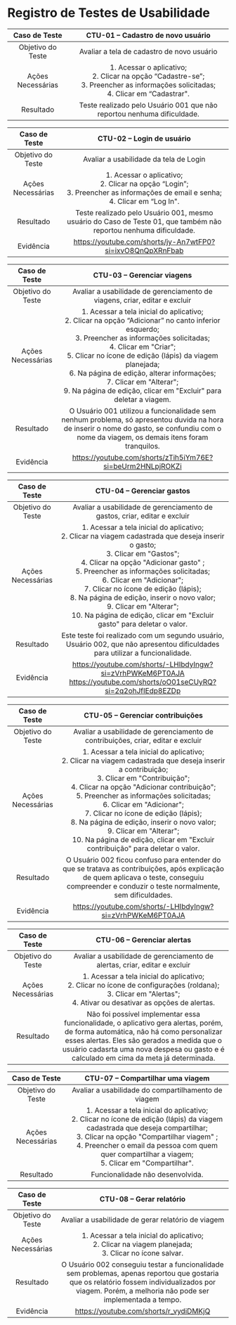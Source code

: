 # Registro de Testes de Usabilidade

| **Caso de Teste** 	| **CTU-01 – Cadastro de novo usuário** 	|
|:---:	|:---:	|
| Objetivo do Teste 	| Avaliar a tela de cadastro de novo usuário |
| Ações Necessárias 	| 1. Acessar o aplicativo; <br> 2. Clicar na opção “Cadastre-se”; <br> 3. Preencher as informações solicitadas; <br> 4. Clicar em “Cadastrar". |
| Resultado	| Teste realizado pelo Usuário 001 que não reportou nenhuma dificuldade. |

| **Caso de Teste** 	| **CTU-02 – Login de usuário** 	|
|:---:	|:---:	|
| Objetivo do Teste 	| Avaliar a usabilidade da tela de Login |
| Ações Necessárias 	| 1. Acessar o aplicativo; <br> 2. Clicar na opção “Login”; <br> 3. Preencher as informações de email e senha; <br> 4. Clicar em “Log In". |
| Resultado	| Teste realizado pelo Usuário 001, mesmo usuário do Caso de Teste 01, que também não reportou nenhuma dificuldade. |
| Evidência	| https://youtube.com/shorts/jy-An7wtFP0?si=ixvO8QnQpXRnFbab |

| **Caso de Teste** 	| **CTU-03 – Gerenciar viagens** 	|
|:---:	|:---:	|
| Objetivo do Teste 	| Avaliar a usabilidade de gerenciamento de viagens, criar, editar e excluir  |
| Ações Necessárias 	| 1. Acessar a tela inicial do aplicativo; <br> 2. Clicar na opção “Adicionar” no canto inferior esquerdo; <br> 3. Preencher as informações solicitadas; <br> 4. Clicar em "Criar"; <br> 5. Clicar no ícone de edição (lápis) da viagem planejada; <br> 6. Na página de edição, alterar informações; <br> 7. Clicar em "Alterar"; <br> 9. Na página de edição, clicar em "Excluir" para deletar a viagem. |
| Resultado	| O Usuário 001 utilizou a funcionalidade sem nenhum problema, só apresentou duvida na hora de inserir o nome do gasto, se confundiu com o nome da viagem, os demais itens foram tranquilos. |
| Evidência	| https://youtube.com/shorts/zTih5iYm76E?si=beUrm2HNLpjROKZi |


| **Caso de Teste** 	| **CTU-04 – Gerenciar gastos** 	|
|:---:	|:---:	|
| Objetivo do Teste 	| Avaliar a usabilidade de gerenciamento de gastos, criar, editar e excluir |
| Ações Necessárias 	| 1. Acessar a tela inicial do aplicativo; <br> 2. Clicar na viagem cadastrada que deseja inserir o gasto; <br> 3. Clicar em "Gastos"; <br> 4. Clicar na opção "Adicionar gasto" ; <br> 5. Preencher as informações solicitadas; <br> 6. Clicar em "Adicionar"; <br> 7. Clicar no ícone de edição (lápis); <br> 8. Na página de edição, inserir o novo valor; <br> 9. Clicar em "Alterar"; <br> 10. Na página de edição, clicar em "Excluir gasto" para deletar o valor. |
| Resultado	| Este teste foi realizado com um segundo usuário, Usuário 002, que não apresentou dificuldades para utilizar a funcionalidade. |
| Evidência	|https://youtube.com/shorts/-LHIbdyIngw?si=zVrhPWKeM6PT0AJA  <br> https://youtube.com/shorts/oO01seCUyRQ?si=2q2ohJfIEdp8EZDp|

| **Caso de Teste** 	| **CTU-05 – Gerenciar contribuições** 	|
|:---:	|:---:	|
| Objetivo do Teste 	| Avaliar a usabilidade de gerenciamento de contribuições, criar, editar e excluir |
| Ações Necessárias 	| 1. Acessar a tela inicial do aplicativo; <br> 2. Clicar na viagem cadastrada que deseja inserir a contribuição; <br> 3. Clicar em "Contribuição"; <br> 4. Clicar na opção "Adicionar contribuição"; <br> 5. Preencher as informações solicitadas; <br> 6. Clicar em "Adicionar"; <br> 7. Clicar no ícone de edição (lápis); <br> 8. Na página de edição, inserir o novo valor; <br> 9. Clicar em "Alterar"; <br> 10. Na página de edição, clicar em "Excluir contribuição" para deletar o valor. |
| Resultado	| O Usuário 002 ficou confuso para entender do que se tratava as contribuições, após explicação de quem aplicava o teste, conseguiu compreender e conduzir o teste normalmente, sem dificuldades. |
| Evidência	|https://youtube.com/shorts/-LHIbdyIngw?si=zVrhPWKeM6PT0AJA |

| **Caso de Teste** 	| **CTU-06 – Gerenciar alertas** 	|
|:---:	|:---:	|
| Objetivo do Teste 	| Avaliar a usabilidade de gerenciamento de alertas, criar, editar e excluir |
| Ações Necessárias 	| 1. Acessar a tela inicial do aplicativo; <br> 2. Clicar no ícone de configurações (roldana); <br> 3. Clicar em "Alertas"; <br> 4. Ativar ou desativar as opções de alertas. |
| Resultado	| Não foi possível implementar essa funcionalidade, o aplicativo gera alertas, porém, de forma automática, não há como personalizar esses alertas. Eles são gerados a medida que o usuário cadasrta uma nova despesa ou gasto e é calculado em cima da meta já determinada. |


| **Caso de Teste** 	| **CTU-07 – Compartilhar uma viagem** 	|
|:---:	|:---:	|
| Objetivo do Teste 	| Avaliar a usabilidade do compartilhamento de viagem |
| Ações Necessárias 	| 1. Acessar a tela inicial do aplicativo; <br> 2. Clicar no ícone de edição (lápis) da viagem cadastrada que deseja compartilhar; <br> 3. Clicar na opção "Compartilhar viagem" ; <br> 4. Preencher o email da pessoa com quem quer compartilhar a viagem; <br> 5. Clicar em "Compartilhar". |
| Resultado	| Funcionalidade não desenvolvida. |


| **Caso de Teste** 	| **CTU-08 – Gerar relatório** 	|
|:---:	|:---:	|
| Objetivo do Teste 	| Avaliar a usabilidade de gerar relatório de viagem |
| Ações Necessárias 	| 1. Acessar a tela inicial do aplicativo; <br> 2. Clicar na viagem planejada; <br> 3. Clicar no ícone salvar. <br> |
| Resultado	| O Usuário 002 conseguiu testar a funcionalidade sem problemas, apenas reportou que gostaria que os relatório fossem individualizados por viagem. Porém, a melhoria não pode ser implementada a tempo.  |
| Evidência	| https://youtube.com/shorts/r_vydiDMKjQ |


